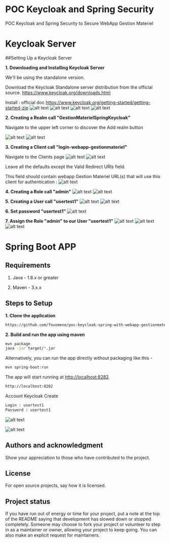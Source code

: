 # POC Keycloak and Spring Security

POC Keycloak and Spring Security to Secure WebApp Gestion Materiel 

# Keycloak Server

##Setting Up a Keycloak Server

**1. Downloading and Installing Keycloak Server**

We'll be using the standalone version.

Download the Keycloak Standalone server distribution from the official source.
https://www.keycloak.org/downloads.html

Install :  official doc
https://www.keycloak.org/getting-started/getting-started-zip
![alt text](https://fouomene.com/images/installeKeycloak.jpg)
![alt text](https://fouomene.com/images/homekeycloak.jpg)
![alt text](https://fouomene.com/images/adminUser.jpg)
![alt text](https://fouomene.com/images/masterrealmkeycloak.jpg)

**2. Creating a Realm call "GestionMaterielSpringKeycloak"**

Navigate to the upper left corner to discover the Add realm button

![alt text](https://fouomene.com/images/gestionmaterielrealmkeycloask.jpg)
![alt text](https://fouomene.com/images/gestionmaterielrealmkeycloask2.jpg)

**3. Creating a Client call "login-webapp-gestionmateriel"**

Navigate to the Clients page
![alt text](https://fouomene.com/images/clientkeycloak1.jpg)
![alt text](https://fouomene.com/images/clientkeycloak2.jpg)

Leave all the defaults except the Valid Redirect URIs field. 

This field should contain webapp Gestion Materiel URL(s) that will use this client for authentication :
![alt text](https://fouomene.com/images/clientkeycloak3.jpg)

**4. Creating a Role call "admin"**
![alt text](https://fouomene.com/images/rolekeycloak1.jpg)
![alt text](https://fouomene.com/images/rolekeycloak2.jpg)

**5. Creating a User call "usertest1"**
![alt text](https://fouomene.com/images/userkeycloak.jpg)
![alt text](https://fouomene.com/images/userkeycloak2.jpg)

**6. Set password "usertest1"**
![alt text](https://fouomene.com/images/userkeycloak3.jpg)

**7. Assign the Role "admin" to our User "usertest1"**
![alt text](https://fouomene.com/images/assignrolekeycloak1.jpg)
![alt text](https://fouomene.com/images/assignrolekeycloak2.jpg)
![alt text](https://fouomene.com/images/assignrolekeycloak3.jpg)

# Spring Boot APP

## Requirements

1. Java - 1.8.x or greater

2. Maven - 3.x.x

## Steps to Setup

**1. Clone the application**

```bash
https://github.com/fouomene/poc-keycloak-spring-with-webapp-gestionmateriel.git
```

**2. Build and run the app using maven**

```bash
mvn package
java -jar target/*.jar

```

Alternatively, you can run the app directly without packaging like this -

```bash
mvn spring-boot:run
```

The app will start running at <http://localhost:8282>.
```bash
http://localhost:8282
```
Account Keycloak Create
```bash
Login : usertest1
Password : usertest1
```

![alt text](https://fouomene.com/images/keycloakgestionmatlogin.jpg)

![alt text](https://fouomene.com/images/keycloakdashboardgestionmat2.jpg)

## Authors and acknowledgment
Show your appreciation to those who have contributed to the project.

## License
For open source projects, say how it is licensed.

## Project status
If you have run out of energy or time for your project, put a note at the top of the README saying that development has slowed down or stopped completely.
Someone may choose to fork your project or volunteer to step in as a maintainer or owner, allowing your project to keep going. You can also make
an explicit request for maintainers.
